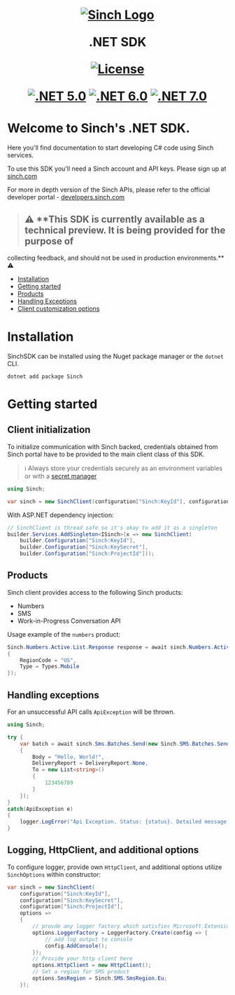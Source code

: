 <h1 align="center">

[![Sinch Logo](https://developers.sinch.com/static/logo-07afe977d6d9dcd21b066d1612978e5c.svg)](https://www.sinch.com)

.NET SDK

[![License](https://img.shields.io/badge/License-Apache_2.0-blue.svg)](https://github.com/sinch/sinch-sdk-dotnet/blob/main/LICENSE)

[![.NET 5.0](https://img.shields.io/badge/.NET-5.0-blue.svg)](https://dotnet.microsoft.com/en-us/download/dotnet/5.0)
[![.NET 6.0](https://img.shields.io/badge/.NET-6.0-blue.svg)](https://dotnet.microsoft.com/en-us/download/dotnet/6.0)
[![.NET 7.0](https://img.shields.io/badge/.NET-7.0-blue.svg)](https://dotnet.microsoft.com/en-us/download/dotnet/7.0)

</h1>

# Welcome to Sinch's .NET SDK.

Here you'll find documentation to start developing C# code using Sinch services.

To use this SDK you'll need a Sinch account and API keys. Please sign up at [sinch.com](https://sinch.com)

For more in depth version of the Sinch APIs, please refer to the official developer
portal - [developers.sinch.com](https://developers.sinch.com/)



> ## :warning:  **This SDK is currently available as a technical preview. It is being provided for the purpose of
collecting feedback, and should not be used in production environments.** :warning:

* [Installation](#installation)
* [Getting started](#getting-started)
* [Products](#products)
* [Handling Exceptions](#handling-exceptions)
* [Client customization options](#logging-httpclient-and-additional-options)

# Installation

SinchSDK can be installed using the Nuget package manager or the `dotnet` CLI.

```
dotnet add package Sinch
```

# Getting started

## Client initialization

To initialize communication with Sinch backed, credentials obtained from Sinch portal have to be provided to the main
client class of this SDK.

> ℹ️ Always store your credentials securely as an environment variables or with
> a [secret manager](https://learn.microsoft.com/en-us/aspnet/core/security/app-secrets?view=aspnetcore-7.0)

```csharp
using Sinch;

var sinch = new SinchClient(configuration["Sinch:KeyId"], configuration["Sinch:KeySecret"], configuration["Sinch:ProjectId"]);
```

With ASP.NET dependency injection:

```csharp
// SinchClient is thread safe so it's okay to add it as a singleton
builder.Services.AddSingleton<ISinch>(x => new SinchClient(
    builder.Configuration["Sinch:KeyId"],
    builder.Configuration["Sinch:KeySecret"],
    builder.Configuration["Sinch:ProjectId"]));
```

## Products

Sinch client provides access to the following Sinch products:

- Numbers
- SMS
- Work-in-Progress Conversation API

Usage example of the `numbers` product:

```csharp
Sinch.Numbers.Active.List.Response response = await sinch.Numbers.Active.List(new Sinch.Numbers.Active.List.Request
{
    RegionCode = "US",
    Type = Types.Mobile
});

```

## Handling exceptions

For an unsuccessful API calls `ApiException` will be thrown.

```csharp
using Sinch;

try {
    var batch = await sinch.Sms.Batches.Send(new Sinch.SMS.Batches.Send.Request
    {
        Body = "Hello, World!",
        DeliveryReport = DeliveryReport.None,
        To = new List<string>()
        {
            123456789
        }
    });
}
catch(ApiException e) 
{
    logger.LogError("Api Exception. Status: {status}. Detailed message: {message}", e.Status, e.DetailedMessage);
}
```

## Logging, HttpClient, and additional options

To configure logger, provide own `HttpClient`, and additional options utilize `SinchOptions` within constructor:

```csharp
var sinch = new SinchClient(
    configuration["Sinch:KeyId"],
    configuration["Sinch:KeySecret"], 
    configuration["Sinch:ProjectId"],
    options =>
    {
        // provde any logger factory which satisfies Microsoft.Extensions.Logging.ILoggerFactory
        options.LoggerFactory = LoggerFactory.Create(config => { 
            // add log output to console
            config.AddConsole();
        });
        // Provide your http client here
        options.HttpClient = new HttpClient();
        // Set a region for SMS product
        options.SmsRegion = Sinch.SMS.SmsRegion.Eu;
    });
```


